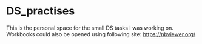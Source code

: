 # DS_practises
This is the personal space for the small DS tasks I was working on.
Workbooks could also be opened using following site: https://nbviewer.org/
